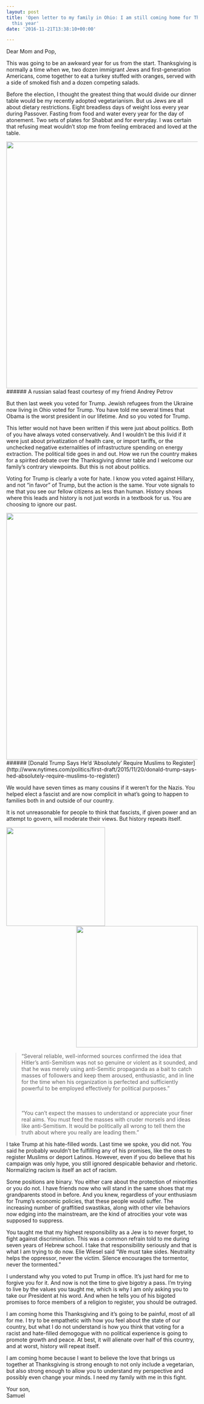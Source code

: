 ```yaml
---
layout: post
title: 'Open letter to my family in Ohio: I am still coming home for Thanksgiving
  this year'
date: '2016-11-21T13:38:10+00:00'

---
```

Dear Mom and Pop,

This was going to be an awkward year for us from the start. Thanksgiving is normally a time when we, two dozen immigrant Jews and first-generation Americans, come together to eat a turkey stuffed with oranges, served with a side of smoked fish and a dozen competing salads.

Before the election, I thought the greatest thing that would divide our dinner table would be my recently adopted vegetarianism. But us Jews are all about dietary restrictions. Eight breadless days of weight loss every year during Passover. Fasting from food and water every year for the day of atonement. Two sets of plates for Shabbat and for everyday. I was certain that refusing meat wouldn’t stop me from feeling embraced and loved at the table.

<img src="http://static.newsblur.com.s3.amazonaws.com/ofbrooklyn/open-letter-dinner.jpeg" style="width: 650px; margin: 0 auto;">
###### A russian salad feast courtesy of my friend Andrey Petrov

But then last week you voted for Trump. Jewish refugees from the Ukraine now living in Ohio voted for Trump. You have told me several times that Obama is the worst president in our lifetime. And so you voted for Trump.

<!--more-->

This letter would not have been written if this were just about politics. Both of you have always voted conservatively. And I wouldn’t be this livid if it were just about privatization of health care, or import tariffs, or the unchecked negative externalities of infrastructure spending on energy extraction. The political tide goes in and out. How we run the country makes for a spirited debate over the Thanksgiving dinner table and I welcome our family’s contrary viewpoints. But this is not about politics.

Voting for Trump is clearly a vote for hate. I know you voted against Hillary, and not “in favor” of Trump, but the action is the same. Your vote signals to me that you see our fellow citizens as less than human. History shows where this leads and history is not just words in a textbook for us. You are choosing to ignore our past.

<img src="http://static.newsblur.com.s3.amazonaws.com/ofbrooklyn/open-letter-baby-jews.jpeg" style="width: 650px; margin: 0 auto;">
###### [Donald Trump Says He’d ‘Absolutely’ Require Muslims to Register](http://www.nytimes.com/politics/first-draft/2015/11/20/donald-trump-says-hed-absolutely-require-muslims-to-register/)

We would have seven times as many cousins if it weren’t for the Nazis. You helped elect a fascist and are now complicit in what’s going to happen to families both in and outside of our country.

It is not unreasonable for people to think that fascists, if given power and an attempt to govern, will moderate their views. But history repeats itself.

<div style="overflow: hidden">
<img src="http://static.newsblur.com.s3.amazonaws.com/ofbrooklyn/open-letter-hitler-1.jpeg" style="float: left; width: 260px; margin-right: 24px;">
<img src="http://static.newsblur.com.s3.amazonaws.com/ofbrooklyn/open-letter-hitler-2.jpeg" style="float:right; width: 320px;">
</div>

<blockquote>“Several reliable, well-informed sources confirmed the idea that Hitler’s anti-Semitism was not so genuine or violent as it sounded, and that he was merely using anti-Semitic propaganda as a bait to catch masses of followers and keep them aroused, enthusiastic, and in line for the time when his organization is perfected and sufficiently powerful to be employed effectively for political purposes.”

<br><br>“You can’t expect the masses to understand or appreciate your finer real aims. You must feed the masses with cruder morsels and ideas like anti-Semitism. It would be politically all wrong to tell them the truth about where you really are leading them.”</blockquote>

I take Trump at his hate-filled words. Last time we spoke, you did not. You said he probably wouldn’t be fulfilling any of his promises, like the ones to register Muslims or deport Latinos. However, even if you do believe that his campaign was only hype, you still ignored despicable behavior and rhetoric. Normalizing racism is itself an act of racism.

Some positions are binary. You either care about the protection of minorities or you do not. I have friends now who will stand in the same shoes that my grandparents stood in before. And you knew, regardless of your enthusiasm for Trump’s economic policies, that these people would suffer. The increasing number of graffitied swastikas, along with other vile behaviors now edging into the mainstream, are the kind of atrocities your vote was supposed to suppress.

You taught me that my highest responsibility as a Jew is to never forget, to fight against discrimination. This was a common refrain told to me during seven years of Hebrew school. I take that responsibility seriously and that is what I am trying to do now. Elie Wiesel said “We must take sides. Neutrality helps the oppressor, never the victim. Silence encourages the tormentor, never the tormented.”

I understand why you voted to put Trump in office. It’s just hard for me to forgive you for it. And now is not the time to give bigotry a pass. I’m trying to live by the values you taught me, which is why I am only asking you to take our President at his word. And when he tells you of his bigoted promises to force members of a religion to register, you should be outraged.

I am coming home this Thanksgiving and it’s going to be painful, most of all for me. I try to be empathetic with how you feel about the state of our country, but what I do not understand is how you think that voting for a racist and hate-filled demogogue with no political experience is going to promote growth and peace. At best, it will alienate over half of this country, and at worst, history will repeat itself.

I am coming home because I want to believe the love that brings us together at Thanksgiving is strong enough to not only include a vegetarian, but also strong enough to allow you to understand my perspective and possibly even change your minds. I need my family with me in this fight.

Your son,
<br>Samuel
